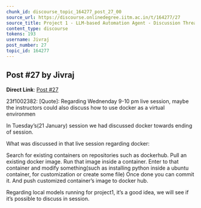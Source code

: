 ```yaml
---
chunk_id: discourse_topic_164277_post_27_00
source_url: https://discourse.onlinedegree.iitm.ac.in/t/164277/27
source_title: Project 1 - LLM-based Automation Agent - Discussion Thread [TDS Jan 2025]
content_type: discourse
tokens: 193
username: Jivraj
post_number: 27
topic_id: 164277
---
```


## Post #27 by Jivraj

**Direct Link**: [Post #27](https://discourse.onlinedegree.iitm.ac.in/t/164277/27)

23f1002382:
[Quote]: 
Regarding Wednenday 9-10 pm live session, maybe the instructors could also discuss how to use docker as a virtual environmen

In Tuesday’s(21 January) session we had discussed docker towards ending of session.

What was discussed in that live session regarding docker:

Search for existing containers on repositories such as dockerhub.
Pull an existing docker image.
Run that image inside a container.
Enter to that container and modify something(such as installing python inside a ubuntu container, for customization or create some file)
Once done you can commit it.
And push customized container’s image to docker hub.

Regarding local models running for project1, it’s a good idea, we will see if it’s possible to discuss in session.
